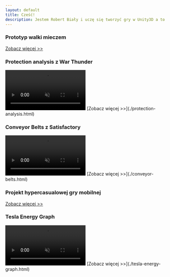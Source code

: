 ```yaml
---
layout: default
title: Cześć!
description: Jestem Robert Biały i uczę się tworzyć gry w Unity3D a to jest strona z moim portfolio.
---
```

### Prototyp walki mieczem

[Zobacz więcej >>](./sword-combat.html)

### Protection analysis z War Thunder
<video width="50%" title="Protection Analysis." loop="" autoplay="" playsinline="" muted="true">
<source src="/docs/assets/videos/protection2.mp4" type="video/mp4">
</video>
[Zobacz więcej >>](./protection-analysis.html)

### Conveyor Belts z Satisfactory
<video width="50%" title="Conveyor Belts" loop="" autoplay="" playsinline="" muted="true">
<source src="https://v.redd.it/7bzxichn2a071/DASH_720.mp4" type="video/mp4">
</video>
[Zobacz więcej >>](./conveyor-belts.html)

### Projekt hypercasualowej gry mobilnej

[Zobacz więcej >>](./hypercasual-game.html)

### Tesla Energy Graph
<video width="50%" title="Conveyor Belts" loop="" autoplay="" playsinline="" muted="true">
<source src="https://v.redd.it/0sgqgz9r92m41/DASH_480" type="video/mp4">
</video>
[Zobacz więcej >>](./tesla-energy-graph.html)
